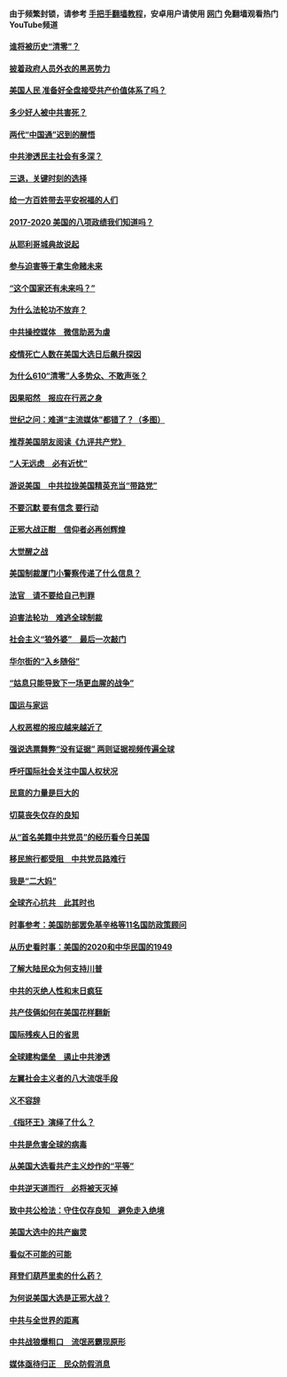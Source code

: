 #### 由于频繁封锁，请参考 [手把手翻墙教程](https://github.com/gfw-breaker/guides/wiki/)，安卓用户请使用 [网门](https://github.com/gfw-breaker/nogfw/blob/master/dl.md?t=01092300) 免翻墙观看热门YouTube频道 

#### [谁将被历史“清零”？](../pages/73/417485.md?t=01092300) 

#### [披着政府人员外衣的黑恶势力](../pages/73/417442.md?t=01092300) 

#### [美国人民 准备好全盘接受共产价值体系了吗？](../pages/73/417491.md?t=01092300) 

#### [多少好人被中共害死？](../pages/73/417144.md?t=01092300) 

#### [两代“中国通”迟到的醒悟](../pages/73/417064.md?t=01092300) 

#### [中共渗透民主社会有多深？](../pages/73/417063.md?t=01092300) 

#### [三退，关键时刻的选择](../pages/73/416969.md?t=01092300) 

#### [给一方百姓带去平安祝福的人们](../pages/73/416941.md?t=01092300) 

#### [2017-2020  美国的八项政绩我们知道吗？](../pages/73/416968.md?t=01092300) 

#### [从耶利哥城典故说起](../pages/73/416892.md?t=01092300) 

#### [参与迫害等于拿生命赌未来](../pages/73/416856.md?t=01092300) 

#### [“这个国家还有未来吗？”](../pages/73/416852.md?t=01092300) 

#### [为什么法轮功不放弃？](../pages/73/416864.md?t=01092300) 

#### [中共操控媒体　微信助恶为虐](../pages/73/416724.md?t=01092300) 

#### [疫情死亡人数在美国大选日后飙升探因](../pages/73/416606.md?t=01092300) 

#### [为什么610“清零”人多势众、不敢声张？](../pages/73/416632.md?t=01092300) 

#### [因果昭然　报应在行恶之身](../pages/73/416582.md?t=01092300) 

#### [世纪之问：难道“主流媒体”都错了？（多图）](../pages/73/416571.md?t=01092300) 

#### [推荐美国朋友阅读《九评共产党》](../pages/73/416510.md?t=01092300) 

#### [“人无远虑　必有近忧”](../pages/73/416513.md?t=01092300) 

#### [游说美国　中共拉拢美国精英充当“带路党”](../pages/73/416529.md?t=01092300) 

#### [不要沉默 要有信念 要行动](../pages/73/416457.md?t=01092300) 

#### [正邪大战正酣　信仰者必再创辉煌](../pages/73/416433.md?t=01092300) 

#### [大觉醒之战](../pages/73/416456.md?t=01092300) 

#### [美国制裁厦门小警察传递了什么信息？](../pages/73/416432.md?t=01092300) 

#### [法官　请不要给自己判罪](../pages/73/416379.md?t=01092300) 

#### [迫害法轮功　难逃全球制裁](../pages/73/416380.md?t=01092300) 

#### [社会主义“狼外婆”　最后一次敲门](../pages/73/416394.md?t=01092300) 

#### [华尔街的“入乡随俗”](../pages/73/416395.md?t=01092300) 

#### [“姑息只能导致下一场更血腥的战争”](../pages/73/416223.md?t=01092300) 

#### [国运与家运](../pages/73/416224.md?t=01092300) 

#### [人权恶棍的报应越来越近了](../pages/73/416276.md?t=01092300) 

#### [强说选票舞弊“没有证据” 两则证据视频传遍全球](../pages/73/416227.md?t=01092300) 

#### [呼吁国际社会关注中国人权状况](../pages/73/416135.md?t=01092300) 

#### [民意的力量是巨大的](../pages/73/416222.md?t=01092300) 

#### [切莫丧失仅存的良知](../pages/73/416134.md?t=01092300) 

#### [从“首名美籍中共党员”的经历看今日美国](../pages/73/416114.md?t=01092300) 

#### [移民旅行都受阻　中共党员路难行](../pages/73/416033.md?t=01092300) 

#### [我是“二大妈”](../pages/73/415529.md?t=01092300) 

#### [全球齐心抗共　此其时也](../pages/73/415989.md?t=01092300) 

#### [时事参考：美国防部罢免基辛格等11名国防政策顾问](../pages/73/415970.md?t=01092300) 

#### [从历史看时事：美国的2020和中华民国的1949](../pages/73/415949.md?t=01092300) 

#### [了解大陆民众为何支持川普](../pages/73/415950.md?t=01092300) 

#### [中共的灭绝人性和末日疯狂](../pages/73/415944.md?t=01092300) 

#### [共产伎俩如何在美国花样翻新](../pages/73/415908.md?t=01092300) 

#### [国际残疾人日的省思](../pages/73/415849.md?t=01092300) 

#### [全球建构堡垒　遏止中共渗透](../pages/73/415850.md?t=01092300) 

#### [左翼社会主义者的八大流氓手段](../pages/73/415802.md?t=01092300) 

#### [义不容辞](../pages/73/415807.md?t=01092300) 

#### [《指环王》演绎了什么？](../pages/73/415739.md?t=01092300) 

#### [中共是危害全球的病毒](../pages/73/415569.md?t=01092300) 

#### [从美国大选看共产主义炒作的“平等”](../pages/73/415654.md?t=01092300) 

#### [中共逆天道而行　必将被天灭掉](../pages/73/415626.md?t=01092300) 

#### [致中共公检法：守住仅存良知　避免走入绝境](../pages/73/415627.md?t=01092300) 

#### [美国大选中的共产幽灵](../pages/73/415618.md?t=01092300) 

#### [看似不可能的可能](../pages/73/415619.md?t=01092300) 

#### [拜登们葫芦里卖的什么药？](../pages/73/415531.md?t=01092300) 

#### [为何说美国大选是正邪大战？](../pages/73/415530.md?t=01092300) 

#### [中共与全世界的距离](../pages/73/415435.md?t=01092300) 

#### [中共战狼爆粗口　流氓恶霸现原形](../pages/73/415426.md?t=01092300) 

#### [媒体亟待归正　民众防假消息](../pages/73/415402.md?t=01092300) 

